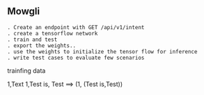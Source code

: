 ## Mowgli


    . Create an endpoint with GET /api/v1/intent
    . create a tensorflow network
    . train and test
    . export the weights..
    . use the weights to initialize the tensor flow for inference
    . write test cases to evaluate few scenarios
    

trainfing data


1,Text
1,Test is, Test ==> (1, (Test is,Test)) 



